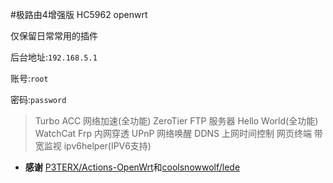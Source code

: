 #极路由4增强版 HC5962 openwrt

仅保留日常常用的插件

后台地址:`192.168.5.1`

账号:`root`

密码:`password`

>Turbo ACC 网络加速(全功能)
>ZeroTier
>FTP 服务器
>Hello World(全功能)
>WatchCat
>Frp 内网穿透
>UPnP
>网络唤醒
>DDNS
>上网时间控制
>网页终端
>带宽监视
>ipv6helper(IPV6支持)

- **感谢** [P3TERX/Actions-OpenWrt](https://github.com/P3TERX/Actions-OpenWrt)和[coolsnowwolf/lede](https://github.com/coolsnowwolf/lede)
